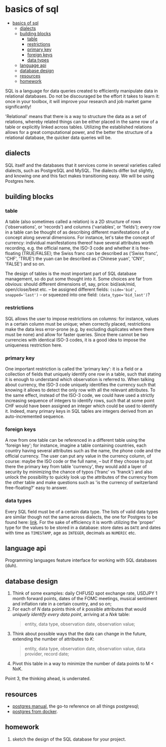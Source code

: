 # basics of sql

- [basics of sql](#basics-of-sql)
  - [dialects](#dialects)
  - [building blocks](#building-blocks)
    - [table](#table)
    - [restrictions](#restrictions)
    - [primary key](#primary-key)
    - [foreign keys](#foreign-keys)
    - [data types](#data-types)
  - [language api](#language-api)
  - [database design](#database-design)
  - [resources](#resources)
  - [homework](#homework)

SQL is a language for data queries created to efficiently manipulate data in relational databases. Do not be discouraged be the effort it takes to learn it: once in your toolbox, it will improve your research and job market game significantly!

'Relational' means that there is a way to structure the data as a set of relations, whereby related things can be either placed in the same row of a table or explicitly linked across tables. Utilizing the established relations allows for a great computational power, and the better the structure of a relational database, the quicker data queries will be.

## dialects

SQL itself and the databases that it services come in several varieties called dialects, such as PostgreSQL and MySQL. The dialects differ but slightly, and knowing one and this fact makes transitioning easy. We will be using Postgres here.

## building blocks

### table

A table (also sometimes called a relation) is a 2D structure of rows ('observations', or 'records') and columns ('variables', or 'fields'); every row in a table can be thought of as describing different manifestations of a concept along several dimensions. For instance, let's take the concept of currency: individual manifestations thereof have several attributes worth recording, e.g. the official name, the ISO-3 code and whether it is free-floating (TRUE/FALSE); the Swiss franc can be described as ('Swiss franc', 'CHF', 'TRUE') the yuan can be described as ('Chinese yuan', 'CNY', 'FALSE') and so on.

The design of tables is the most important part of SQL database management, so do put some thought into it. Some choices are far from obvious: should different dimensions of, say, price: bid/ask/mid, open/close/best etc. &ndash; be assigned different fields: `(side='bid', snapped='last')` &ndash; or squeezed into one field: `(data_type='bid_last')`?

### restrictions

SQL allows the user to impose restrictions on columns: for instance, values in a certain column must be unique; when correctly placed, restrictions make the data less error-prone (e.g. by excluding duplicates where there must be none) and allow for faster queries. Since there cannot be two currencies with identical ISO-3 codes, it is a good idea to impose the uniqueness restriction here.

### primary key

One important restriction is called the 'primary key': it is a field or a collection of fields that uniquely identify one row in a table, such that stating it is enough to understand which observation is referred to. When talking about currency, the ISO-3 code uniquely identifies the currency such that knowing it allows to detect the only row with all the relevant attributes. To the same effect, instead of the ISO-3 code, we could have used a strictly increasing sequence of integers to identify rows, such that at some point CHF would have been assigned an integer which could be used to identify it. Indeed, many primary keys in SQL tables are integers derived from an auto-incremented sequence.

### foreign keys

A row from one table can be referenced in a different table using the 'foreign key'; for instance, imagine a table containing countries, each country having several attributes such as the name, the phone code and the official currency. The user can put any value in the currency column, of course: maybe the ISO code or the full name, &ndash; but if they choose to put there the primary key from table 'currency', they would add a layer of security by minimizing the chance of typos ('franc' vs 'franck') and also unlock the possibility to quickly look up the attributes of the currency from the other table and make questions such as 'is the currency of switzerland free-floating?' easy to answer.

### data types

Every SQL field must be of a certain data type. The lists of valid data types are similar though not the same across dialects, the one for Postgres to be found here: [link](https://www.postgresql.org/docs/current/datatype.html). For the sake of efficiency it is worth utilizing the 'proper' type for the values to be stored in a database: store dates as `DATE` and dates with time as `TIMESTAMP`, age as `INTEGER`, decimals as `NUMERIC` etc.

## language api

Programming languages feature interface for working with SQL databases (duh).

## database design

1. Think of some examples: daily CHFUSD spot exchange rate, USDJPY 1 month forward points, dates of the FOMC meetings, musical sentiment and inflation rate in a certain country, and so on;
2. For each of *N* data points think of *k* possible attributes that would *uniquely identify every data point*, arriving at a *Nxk* table:
   > entity, data type, observation date, observation value;
3. Think about possible ways that the data can change in the future, extending the number of attributes to *K*:
   > entity, data type, observation date, observation value, data provider, record date;
4. Pivot this table in a way to minimize the number of data points to M < NxK.

Point 3, the thinking ahead, is underrated.

## resources

- [postgres manual](https://www.postgresql.org/docs/), the go-to reference on all things postgresql;
- [postgres from docker](https://youtu.be/aHbE3pTyG-Q).

## homework

1. sketch the design of the SQL database for your project.

